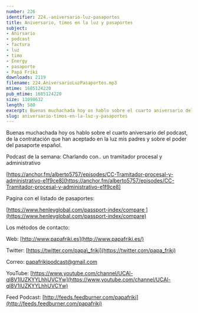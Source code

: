 ```yaml
---
number: 226
identifier: 224.-aniversario-luz-pasaportes
title: Aniversario, timos en la luz y pasaportes
subject:
- Anirsario
- podcast
- factura
- luz
- timo
- Energy
- pasaporte
- Papá Friki
downloads: 2119
filename: 224.AniversarioLuzPasaportes.mp3
mtime: 1685124220
pub_mtime: 1685124220
size: 11098632
length: 580
excerpt: Buenas muchachada hoy os hablo sobre el cuarto aniversario del podcast, de la contratación que han aceptado en la luz mis padres y sobre el poder del pasaporte español
slug: aniversario-timos-en-la-luz-y-pasaportes
---
```

Buenas muchachada hoy os hablo sobre el cuarto aniversario del podcast, de la contratación que han aceptado en la luz mis padres y sobre el poder del pasaporte español.

Podcast de la semana: Charlando con.. un tramitador procesal y administrativo

[https://anchor.fm/alberto5757/episodes/CC-Tramitador-procesal-y-administrativo-e1f9ce8](https://anchor.fm/alberto5757/episodes/CC-Tramitador-procesal-y-administrativo-e1f9ce8)

Pagina con el listado de pasaportes:

[https://www.henleyglobal.com/passport-index/compare ](https://www.henleyglobal.com/passport-index/compare)

Los métodos de contacto:

Web: [http://www.papafriki.es](http://www.papafriki.es/)

Twitter: [https://twitter.com/papa\_friki](https://twitter.com/papa_friki)

Correo: [papafrikipodcast@gmail.com](https://archive.org/details/papafrikipodast@gmail.com)

YouTube: [https://www.youtube.com/channel/UCAl-ql8V1IUZKYYLhhUVCYw](https://www.youtube.com/channel/UCAl-ql8V1IUZKYYLhhUVCYw)

Feed Podcast: [http://feeds.feedburner.com/papafriki](http://feeds.feedburner.com/papafriki)